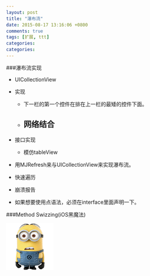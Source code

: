 ```yaml
---
layout: post
title: "瀑布流"
date: 2015-08-17 13:16:06 +0800
comments: true
tags: [扩展, ttt]
categories: 
categories: 
---
```

###瀑布流实现
- UICollectionView
 - 实现
    - 下一栏的第一个控件在排在上一栏的最矮的控件下面。
    - 网络结合
        -


 - 接口实现
    - 模仿tableView

- 用MJRefresh来与UICollectionView来实现瀑布流。
- 快速遍历
- 崩溃报告
- 如果想要使用点语法，必须在interface里面声明一下。

###Method Swizzing(iOS黑魔法)

![](/images/1119216.gif )


